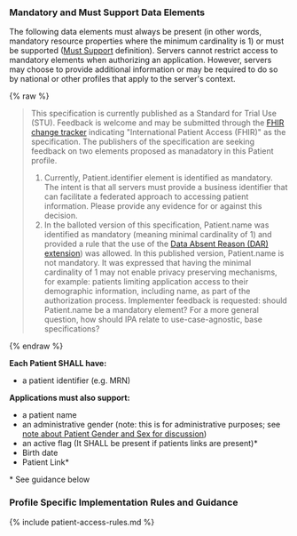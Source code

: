 
### Mandatory and Must Support Data Elements


<!-- Boilerplate -->
The following data elements must always be present (in other words, mandatory resource properties where the minimum cardinality is 1) or must be supported ([Must Support](conformance.html#must-support) definition). Servers cannot restrict access to mandatory elements when authorizing an application. However, servers may choose to provide additional information or may be required to do so by national or other profiles that apply to the server's context.

{% raw %}
<blockquote class="stu-note">
<p>
This specification is currently published as a Standard for Trial Use (STU).  Feedback is welcome and may be submitted through the <a href="http://hl7.org/fhir-issues">FHIR change tracker</a> indicating "International Patient Access (FHIR)" as the specification. The publishers of the specification are seeking feedback on two elements proposed as manadatory in this Patient profile.
</p>
<p>
<ol>
<li>
Currently, Patient.identifier element is identified as mandatory. The intent is that all servers must provide a business identifier that can facilitate a federated approach to accessing patient information. Please provide any evidence for or against this decision.
</li>
<li>
In the balloted version of this specification, Patient.name was identified as mandatory (meaning minimal cardinality of 1) and provided a rule that the use of the  <a href="https://hl7.org/fhir/R4/extension-data-absent-reason.html">Data Absent Reason (DAR) extension</a>) was allowed. In this published version, Patient.name is not mandatory. It was expressed that having the minimal cardinality of 1 may not enable privacy preserving mechanisms, for example: patients limiting application access to their demographic information, including name, as part of the authorization process. Implementer feedback is requested: should Patient.name be a mandatory element? For a more general question, how should IPA relate to use-case-agnostic, base specifications?
</li>
</ol>
</p>
</blockquote>
{% endraw %}

**Each Patient SHALL have:**

* a patient identifier (e.g. MRN)

**Applications must also support:**

* a patient name
* an administrative gender (note: this is for administrative purposes; see [note about Patient Gender and Sex for discussion](http://hl7.org/fhir/patient.html#gender))
* an active flag (It SHALL be present if patients links are present)*
* Birth date
* Patient Link*

\* See guidance below

<!-- (only if present) -->
### Profile Specific Implementation Rules and Guidance

<!-- include content or add inline -->

<!--{%raw%}{% include patient-access-rules.md %} {%endraw%}-->
{% include patient-access-rules.md %}

<!-- (and only if present) -->
<!-- ### Example Usage Scenarios -->

<!-- include content or add inline -->

